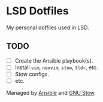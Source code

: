 # LSD Dotfiles

My personal dotfiles used in LSD.

## TODO
- [ ] Create the Ansible playbook(s).
- [ ] Install `vim`, `neovim`, `stow`, `tldr`, etc.
- [ ] Stow configs.
- [ ] etc.

Managed by [Ansible](https://www.ansible.com/) and [GNU Stow](https://www.gnu.org/software/stow/).
